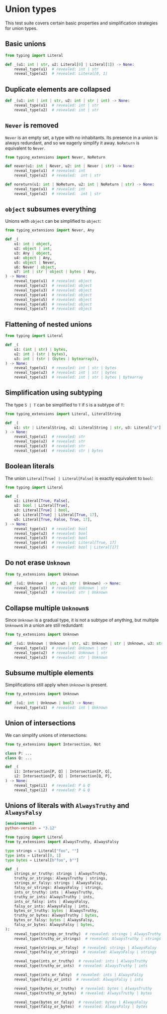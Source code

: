 # Union types

This test suite covers certain basic properties and simplification strategies for union types.

## Basic unions

```py
from typing import Literal

def _(u1: int | str, u2: Literal[0] | Literal[1]) -> None:
    reveal_type(u1)  # revealed: int | str
    reveal_type(u2)  # revealed: Literal[0, 1]
```

## Duplicate elements are collapsed

```py
def _(u1: int | int | str, u2: int | str | int) -> None:
    reveal_type(u1)  # revealed: int | str
    reveal_type(u2)  # revealed: int | str
```

## `Never` is removed

`Never` is an empty set, a type with no inhabitants. Its presence in a union is always redundant,
and so we eagerly simplify it away. `NoReturn` is equivalent to `Never`.

```py
from typing_extensions import Never, NoReturn

def never(u1: int | Never, u2: int | Never | str) -> None:
    reveal_type(u1)  # revealed: int
    reveal_type(u2)  # revealed:  int | str

def noreturn(u1: int | NoReturn, u2: int | NoReturn | str) -> None:
    reveal_type(u1)  # revealed: int
    reveal_type(u2)  # revealed:  int | str
```

## `object` subsumes everything

Unions with `object` can be simplified to `object`:

```py
from typing_extensions import Never, Any

def _(
    u1: int | object,
    u2: object | int,
    u3: Any | object,
    u4: object | Any,
    u5: object | Never,
    u6: Never | object,
    u7: int | str | object | bytes | Any,
) -> None:
    reveal_type(u1)  # revealed: object
    reveal_type(u2)  # revealed: object
    reveal_type(u3)  # revealed: object
    reveal_type(u4)  # revealed: object
    reveal_type(u5)  # revealed: object
    reveal_type(u6)  # revealed: object
    reveal_type(u7)  # revealed: object
```

## Flattening of nested unions

```py
from typing import Literal

def _(
    u1: (int | str) | bytes,
    u2: int | (str | bytes),
    u3: int | (str | (bytes | bytearray)),
) -> None:
    reveal_type(u1)  # revealed: int | str | bytes
    reveal_type(u2)  # revealed: int | str | bytes
    reveal_type(u3)  # revealed: int | str | bytes | bytearray
```

## Simplification using subtyping

The type `S | T` can be simplified to `T` if `S` is a subtype of `T`:

```py
from typing_extensions import Literal, LiteralString

def _(
    u1: str | LiteralString, u2: LiteralString | str, u3: Literal["a"] | str | LiteralString, u4: str | bytes | LiteralString
) -> None:
    reveal_type(u1)  # revealed: str
    reveal_type(u2)  # revealed: str
    reveal_type(u3)  # revealed: str
    reveal_type(u4)  # revealed: str | bytes
```

## Boolean literals

The union `Literal[True] | Literal[False]` is exactly equivalent to `bool`:

```py
from typing import Literal

def _(
    u1: Literal[True, False],
    u2: bool | Literal[True],
    u3: Literal[True] | bool,
    u4: Literal[True] | Literal[True, 17],
    u5: Literal[True, False, True, 17],
) -> None:
    reveal_type(u1)  # revealed: bool
    reveal_type(u2)  # revealed: bool
    reveal_type(u3)  # revealed: bool
    reveal_type(u4)  # revealed: Literal[True, 17]
    reveal_type(u5)  # revealed: bool | Literal[17]
```

## Do not erase `Unknown`

```py
from ty_extensions import Unknown

def _(u1: Unknown | str, u2: str | Unknown) -> None:
    reveal_type(u1)  # revealed: Unknown | str
    reveal_type(u2)  # revealed: str | Unknown
```

## Collapse multiple `Unknown`s

Since `Unknown` is a gradual type, it is not a subtype of anything, but multiple `Unknown`s in a
union are still redundant:

```py
from ty_extensions import Unknown

def _(u1: Unknown | Unknown | str, u2: Unknown | str | Unknown, u3: str | Unknown | Unknown) -> None:
    reveal_type(u1)  # revealed: Unknown | str
    reveal_type(u2)  # revealed: Unknown | str
    reveal_type(u3)  # revealed: str | Unknown
```

## Subsume multiple elements

Simplifications still apply when `Unknown` is present.

```py
from ty_extensions import Unknown

def _(u1: int | Unknown | bool) -> None:
    reveal_type(u1)  # revealed: int | Unknown
```

## Union of intersections

We can simplify unions of intersections:

```py
from ty_extensions import Intersection, Not

class P: ...
class Q: ...

def _(
    i1: Intersection[P, Q] | Intersection[P, Q],
    i2: Intersection[P, Q] | Intersection[Q, P],
) -> None:
    reveal_type(i1)  # revealed: P & Q
    reveal_type(i2)  # revealed: P & Q
```

## Unions of literals with `AlwaysTruthy` and `AlwaysFalsy`

```toml
[environment]
python-version = "3.12"
```

```py
from typing import Literal
from ty_extensions import AlwaysTruthy, AlwaysFalsy

type strings = Literal["foo", ""]
type ints = Literal[0, 1]
type bytes = Literal[b"foo", b""]

def _(
    strings_or_truthy: strings | AlwaysTruthy,
    truthy_or_strings: AlwaysTruthy | strings,
    strings_or_falsy: strings | AlwaysFalsy,
    falsy_or_strings: AlwaysFalsy | strings,
    ints_or_truthy: ints | AlwaysTruthy,
    truthy_or_ints: AlwaysTruthy | ints,
    ints_or_falsy: ints | AlwaysFalsy,
    falsy_or_ints: AlwaysFalsy | ints,
    bytes_or_truthy: bytes | AlwaysTruthy,
    truthy_or_bytes: AlwaysTruthy | bytes,
    bytes_or_falsy: bytes | AlwaysFalsy,
    falsy_or_bytes: AlwaysFalsy | bytes,
):
    reveal_type(strings_or_truthy)  # revealed: strings | AlwaysTruthy
    reveal_type(truthy_or_strings)  # revealed: AlwaysTruthy | strings

    reveal_type(strings_or_falsy)  # revealed: strings | AlwaysFalsy
    reveal_type(falsy_or_strings)  # revealed: AlwaysFalsy | strings

    reveal_type(ints_or_truthy)  # revealed: ints | AlwaysTruthy
    reveal_type(truthy_or_ints)  # revealed: AlwaysTruthy | ints

    reveal_type(ints_or_falsy)  # revealed: ints | AlwaysFalsy
    reveal_type(falsy_or_ints)  # revealed: AlwaysFalsy | ints

    reveal_type(bytes_or_truthy)  # revealed: bytes | AlwaysTruthy
    reveal_type(truthy_or_bytes)  # revealed: AlwaysTruthy | bytes

    reveal_type(bytes_or_falsy)  # revealed: bytes | AlwaysFalsy
    reveal_type(falsy_or_bytes)  # revealed: AlwaysFalsy | bytes
```
